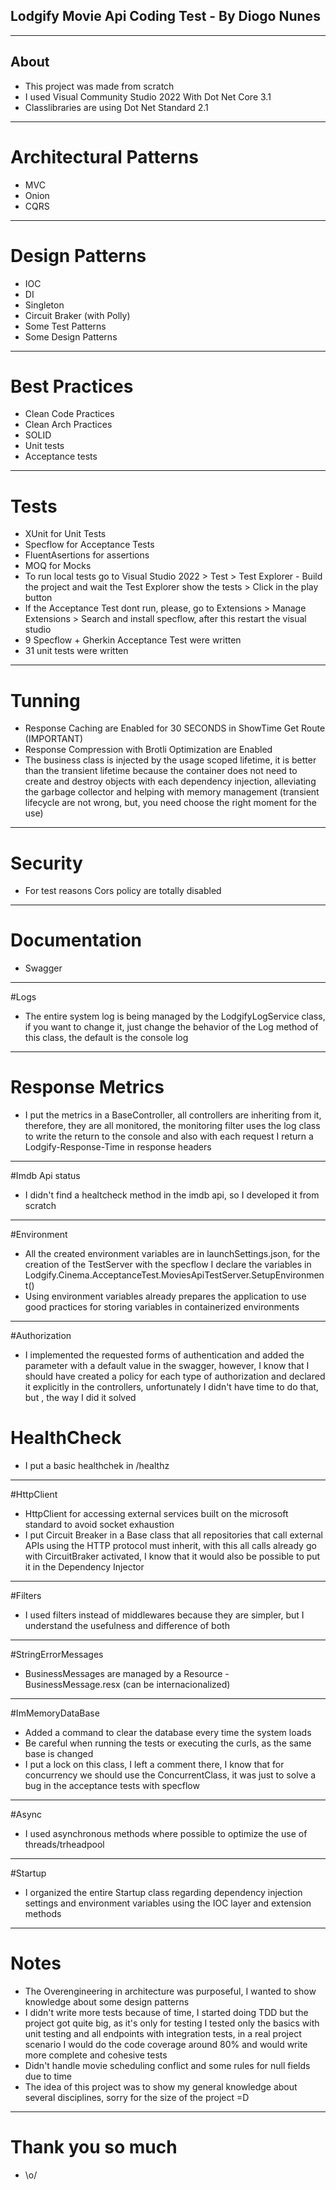 ﻿## Lodgify Movie Api Coding Test - By Diogo Nunes

---

## About

- This project was made from scratch
- I used Visual Community Studio 2022 With Dot Net Core 3.1
- Classlibraries are using Dot Net Standard 2.1

---

# Architectural Patterns

  - MVC
  - Onion
  - CQRS

---

# Design Patterns

  - IOC
  - DI
  - Singleton
  - Circuit Braker (with Polly)
  - Some Test Patterns
  - Some Design Patterns

---

# Best Practices

  - Clean Code Practices
  - Clean Arch Practices
  - SOLID
  - Unit tests
  - Acceptance tests

---

# Tests

  - XUnit for Unit Tests
  - Specflow for Acceptance Tests
  - FluentAsertions for assertions
  - MOQ for Mocks
  - To run local tests go to Visual Studio 2022 > Test > Test Explorer - Build the project and wait the Test Explorer show the tests > Click in the play button
  - If the Acceptance Test dont run, please, go to Extensions > Manage Extensions > Search and install specflow, after this restart the visual studio
  - 9 Specflow + Gherkin Acceptance Test were written
  - 31 unit tests were written

---

# Tunning

  - Response Caching are Enabled for 30 SECONDS in ShowTime Get Route (IMPORTANT)
  - Response Compression with Brotli Optimization are Enabled
  - The business class is injected by the usage scoped lifetime, it is better than the transient lifetime because 
    the container does not need to create and destroy objects with each dependency injection, alleviating the 
    garbage collector and helping with memory management (transient lifecycle are not wrong, but, you need choose the right moment for the use)


---

# Security

  - For test reasons Cors policy are totally disabled
---

# Documentation

  - Swagger

---

#Logs

- The entire system log is being managed by the LodgifyLogService class, if you want to change it, just change the behavior of the Log method of this class, the default is the console log

---

# Response Metrics

- I put the metrics in a BaseController, all controllers are inheriting from it, therefore, they are all monitored, the monitoring filter uses the log class to write the return to the console and also with each request I return a Lodgify-Response-Time
in response headers

---

#Imdb Api status

- I didn't find a healtcheck method in the imdb api, so I developed it from scratch

---

#Environment

- All the created environment variables are in launchSettings.json, for the creation of the TestServer with the specflow I declare the variables in Lodgify.Cinema.AcceptanceTest.MoviesApiTestServer.SetupEnvironment()
- Using environment variables already prepares the application to use good practices for storing variables in containerized environments

---

#Authorization

- I implemented the requested forms of authentication and added the parameter with a default value in the swagger, however, I know that I should have created a policy for each type of authorization and declared it explicitly in the controllers, unfortunately I didn't have time to do that, but , the way I did it solved

# HealthCheck

- I put a basic healthchek in /healthz

---

#HttpClient

 - HttpClient for accessing external services built on the microsoft standard to avoid socket exhaustion
 - I put Circuit Breaker in a Base class that all repositories that call external APIs using the HTTP protocol must inherit, with this all calls already go with CircuitBraker activated, I know that it would also be possible to put it in the Dependency Injector

---

#Filters

 - I used filters instead of middlewares because they are simpler, but I understand the usefulness and difference of both

 ---

#StringErrorMessages 

- BusinessMessages are managed by a Resource - BusinessMessage.resx (can be internacionalized)

 ---

#ImMemoryDataBase 

- Added a command to clear the database every time the system loads
- Be careful when running the tests or executing the curls, as the same base is changed
- I put a lock on this class, I left a comment there, I know that for concurrency we should use the ConcurrentClass, it was just to solve a bug in the acceptance tests with specflow

 ---

#Async

- I used asynchronous methods where possible to optimize the use of threads/trheadpool

---

#Startup 

- I organized the entire Startup class regarding dependency injection settings and environment variables using the IOC layer and extension methods

---

# Notes

- The Overengineering in architecture was purposeful, I wanted to show knowledge about some design patterns
- I didn't write more tests because of time, I started doing TDD but the project got quite big, as it's only for testing I tested only the basics with unit testing and all endpoints with integration tests, in a real project scenario I would do the code coverage around 80% and would write more complete and cohesive tests
- Didn't handle movie scheduling conflict and some rules for null fields due to time
- The idea of ​​this project was to show my general knowledge about several disciplines, sorry for the size of the project =D

---

# Thank you so much

 - \o/